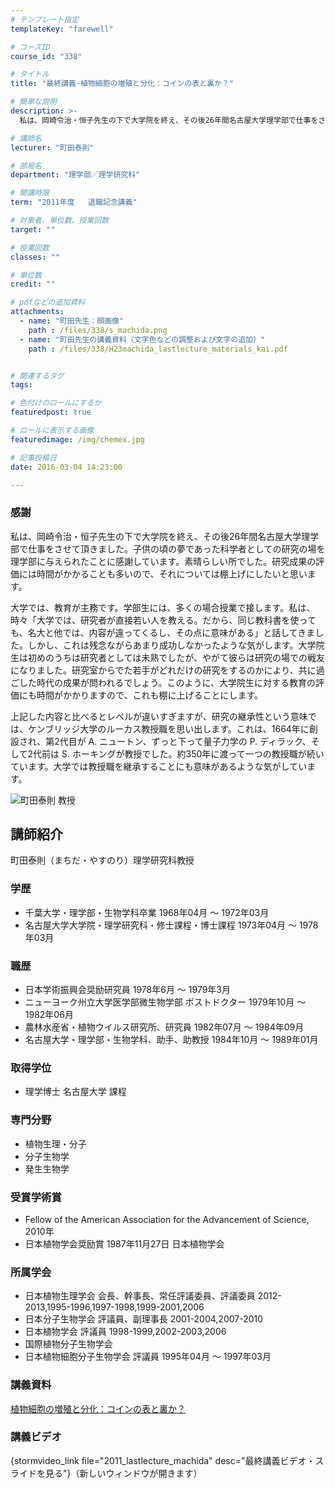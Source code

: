 ```yaml
---
# テンプレート指定
templateKey: "farewell"

# コースID
course_id: "338"

# タイトル
title: "最終講義-植物細胞の増殖と分化：コインの表と裏か？"

# 簡単な説明
description: >-
  私は、岡崎令治・恒子先生の下で大学院を終え、その後26年間名古屋大学理学部で仕事をさせて頂きました。子供の頃の夢であった科学者としての研究の場を理学部に与えられたことに感謝しています。素晴らしい所...

# 講師名
lecturer: "町田泰則"

# 部局名
department: "理学部／理学研究科"

# 開講時限
term: "2011年度	退職記念講義"

# 対象者、単位数、授業回数
target: ""

# 授業回数
classes: ""

# 単位数
credit: ""

# pdfなどの追加資料
attachments: 
  - name: "町田先生：顔画像" 
    path : /files/338/s_machida.png
  - name: "町田先生の講義資料（文字色などの調整および文字の追加）" 
    path : /files/338/H23machida_lastlecture_materials_kai.pdf


# 関連するタグ
tags:

# 色付けのロールにするか
featuredpost: true

# ロールに表示する画像
featuredimage: /img/chemex.jpg

# 記事投稿日
date: 2016-03-04 14:23:00

---
```

### 感謝 

私は、岡崎令治・恒子先生の下で大学院を終え、その後26年間名古屋大学理学部で仕事をさせて頂きました。子供の頃の夢であった科学者としての研究の場を理学部に与えられたことに感謝しています。素晴らしい所でした。研究成果の評価には時間がかかることも多いので、それについては棚上げにしたいと思います。 

 大学では、教育が主務です。学部生には、多くの場合授業で接します。私は、時々「大学では、研究者が直接若い人を教える。だから、同じ教科書を使っても、名大と他では、内容が違ってくるし、その点に意味がある」と話してきました。しかし、これは残念ながらあまり成功しなかったような気がします。大学院生は初めのうちは研究者としては未熟でしたが、やがて彼らは研究の場での戦友になりました。研究室からでた若手がどれだけの研究をするのかにより、共に過ごした時代の成果が問われるでしょう。このように、大学院生に対する教育の評価にも時間がかかりますので、これも棚に上げることにします。 

上記した内容と比べるとレベルが違いすぎますが、研究の継承性という意味では、ケンブリッジ大学のルーカス教授職を思い出します。これは、1664年に創設され、第2代目が A. ニュートン、ずっと下って量子力学の P. ディラック、そして2代前は S. ホーキングが教授でした。約350年に渡って一つの教授職が続いています。大学では教授職を継承することにも意味があるような気がしています。

![町田泰則 教授](/files/338/s_machida.png) 
## 講師紹介

町田泰則（まちだ・やすのり）理学研究科教授 

### 学歴

  * 千葉大学・理学部・生物学科卒業 1968年04月 〜 1972年03月
  * 名古屋大学大学院・理学研究科・修士課程・博士課程 1973年04月 〜 1978年03月

### 職歴

  * 日本学術振興会奨励研究員 1978年6月 〜 1979年3月
  * ニューヨーク州立大学医学部微生物学部 ポストドクター 1979年10月 〜 1982年06月
  * 農林水産省・植物ウイルス研究所、研究員 1982年07月 〜 1984年09月
  * 名古屋大学・理学部・生物学科、助手、助教授 1984年10月 〜 1989年01月

### 取得学位

  * 理学博士 名古屋大学 課程

### 専門分野

  * 植物生理・分子
  * 分子生物学
  * 発生生物学

### 受賞学術賞

  * Fellow of the American Association for the Advancement of Science, 2010年
  * 日本植物学会奨励賞 1987年11月27日 日本植物学会

### 所属学会

  * 日本植物生理学会 会長、幹事長、常任評議委員、評議委員 2012-2013,1995-1996,1997-1998,1999-2001,2006 
  * 日本分子生物学会 評議員、副理事長 2001-2004,2007-2010
  * 日本植物学会 評議員 1998-1999,2002-2003,2006
  * 国際植物分子生物学会
  * 日本植物細胞分子生物学会 評議員 1995年04月 〜 1997年03月
### 講義資料


[植物細胞の増殖と分化：コインの表と裏か？](/files/338/H23machida_lastlecture_materials_kai.pdf) 

### 講義ビデオ

{stormvideo_link file="2011_lastlecture_machida" desc="最終講義ビデオ・スライドを見る"}（新しいウィンドウが開きます）